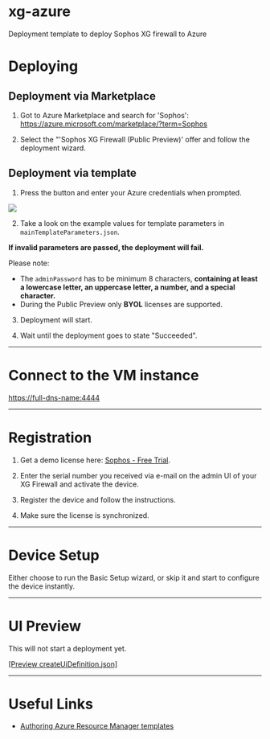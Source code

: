 # xg-azure
Deployment template to deploy Sophos XG firewall to Azure

Deploying
=========

Deployment via Marketplace
--------------------------

1) Got to Azure Marketplace and search for 'Sophos': https://azure.microsoft.com/marketplace/?term=Sophos

2) Select the "'Sophos XG Firewall (Public Preview)' offer and follow the deployment wizard.

Deployment via template
-----------------------

1) Press the button and enter your Azure credentials when prompted.

<a href="https://portal.azure.com/#create/Microsoft.Template/uri/https%3A%2F%2Fraw.githubusercontent.com%2FSebastianPoehn%2Fxg-azure%2FavailabilitySet%2FmainTemplate.json" target="_blank">
    <img src="http://azuredeploy.net/deploybutton.png"/>
</a>

2) Take a look on the example values for template parameters in `mainTemplateParameters.json`.

**If invalid parameters are passed, the deployment will fail.**

Please note:
* The `adminPassword` has to be minimum 8 characters, **containing at least a lowercase letter, an uppercase letter, a number, and a special character.**
* During the Public Preview only **BYOL** licenses are supported.

3) Deployment will start.

4) Wait until the deployment goes to state "Succeeded".

***

Connect to the VM instance
==========================

[https://full-dns-name:4444](https://full-dns-name:4444)

***

Registration
============

1) Get a demo license here: <a href="https://secure2.sophos.com/en-us/products/next-gen-firewall/free-trial.aspx">Sophos - Free Trial</a>.

2) Enter the serial number you received via e-mail on the admin UI of your XG Firewall and activate the device.

3) Register the device and follow the instructions.

4) Make sure the license is synchronized.

***

Device Setup
============

Either choose to run the Basic Setup wizard, or skip it and start to configure the device instantly.

***

UI Preview
==========
This will not start a deployment yet.

<a href="https://portal.azure.com/#blade/Microsoft_Azure_Compute/CreateMultiVmWizardBlade/internal_bladeCallId/anything/internal_bladeCallerParams/{&quot;initialData&quot;:{},&quot;providerConfig&quot;:{&quot;createUiDefinition&quot;:&quot;https%3A%2F%2Fraw.githubusercontent.com%2Fsophos-iaas%2Fxg-azure%2Fmaster%2FcreateUiDefinition.json
&quot;}}">[Preview createUiDefinition.json]</a>

***

Useful Links
============

* [Authoring Azure Resource Manager templates](https://azure.microsoft.com/en-us/documentation/articles/resource-group-authoring-templates/)
